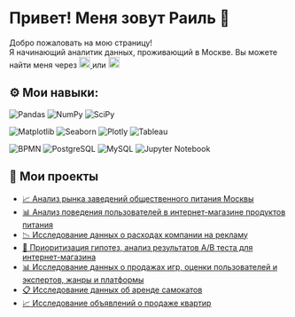 # Привет! Меня зовут Раиль 👋
Добро пожаловать на мою страницу! <br>
Я начинающий аналитик данных, проживающий в Москве. 
Вы можете найти меня через 
<a href="https://t.me/raiffeisen4">
  <img src="https://cdn.jsdelivr.net/npm/simple-icons@v9/icons/telegram.svg" width="20" height="20" alt="Telegram">
</a> 
или 
<a href="mailto:frr082004@gmail.com">
  <img src="https://cdn.jsdelivr.net/npm/simple-icons@v9/icons/gmail.svg" width="20" height="20" alt="Gmail">
</a>
## ⚙️ Мои навыки:
![Pandas](https://img.shields.io/badge/Pandas-150458?style=for-the-badge&logo=pandas&logoColor=white)
![NumPy](https://img.shields.io/badge/NumPy-013243?style=for-the-badge&logo=numpy&logoColor=white)
![SciPy](https://img.shields.io/badge/SciPy-8CAAE6?style=for-the-badge&logo=scipy&logoColor=white)

![Matplotlib](https://img.shields.io/badge/Matplotlib-11557c?style=for-the-badge&logo=matplotlib&logoColor=white)
![Seaborn](https://img.shields.io/badge/Seaborn-4C72B0?style=for-the-badge&logo=python&logoColor=white)
![Plotly](https://img.shields.io/badge/Plotly-3F4F75?style=for-the-badge&logo=plotly&logoColor=white)
![Tableau](https://img.shields.io/badge/Tableau-E97627?style=for-the-badge&logo=tableau&logoColor=white)

![BPMN](https://img.shields.io/badge/BPMN-000000?style=for-the-badge&logo=uml&logoColor=white)
![PostgreSQL](https://img.shields.io/badge/PostgreSQL-336791?style=for-the-badge&logo=postgresql&logoColor=white)
![MySQL](https://img.shields.io/badge/MySQL-4479A1?style=for-the-badge&logo=mysql&logoColor=white)
![Jupyter Notebook](https://img.shields.io/badge/Jupyter-F37626?style=for-the-badge&logo=jupyter&logoColor=white)

## 📂 Мои проекты

- [📈 Анализ рынка заведений общественного питания Москвы](./analiz_rinka)
- [📊 Анализ поведения пользователей в интернет-магазине продуктов питания](./analiz_povedeniya)
- [📉 Исследование данных о расходах компании на рекламу](./dannih_rashodah)
- [🧠 Приоритизация гипотез, анализ результатов A/B теста для интернет-магазина](./prioritizatsiya)
- [📊 Исследование данных о продажах игр, оценки пользователей и экспертов, жанры и платформы](./dannih_prodazhi)
- [📋 Исследование данных об аренде самокатов](./issledovanie_dannih_ob_arende)
- [📈 Исследование объявлений о продаже квартир](./obiyavleniya_prodazhi)


